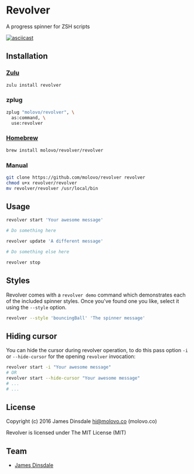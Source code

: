 # Revolver

A progress spinner for ZSH scripts

[![asciicast](https://asciinema.org/a/ex8z3z6d5m7uv4buww0o2qeq2.png)](https://asciinema.org/a/ex8z3z6d5m7uv4buww0o2qeq2)

## Installation

### [Zulu](https://github.com/zulu-zsh/zulu)

```sh
zulu install revolver
```

### zplug

```sh
zplug "molovo/revolver", \
  as:command, \
  use:revolver
```

### [Homebrew](http://brew.sh)

```sh
brew install molovo/revolver/revolver
```

### Manual

```sh
git clone https://github.com/molovo/revolver revolver
chmod u+x revolver/revolver
mv revolver/revolver /usr/local/bin
```

## Usage

```sh
revolver start 'Your awesome message'

# Do something here

revolver update 'A different message'

# Do something else here

revolver stop
```

## Styles

Revolver comes with a `revolver demo` command which demonstrates each of the
included spinner styles. Once you've found one you like, select it using the
`--style` option.

```sh
revolver --style 'bouncingBall' 'The spinner message'
```

## Hiding cursor

You can hide the cursor during revolver operation, to do this pass option `-i`
or `--hide-cursor` for the opening `revolver` invocation:

```sh
revolver start -i "Your awesome message"
# OR
revolver start --hide-cursor "Your awesome message"
# ...
# ...
```

## License

Copyright (c) 2016 James Dinsdale <hi@molovo.co> (molovo.co)

Revolver is licensed under The MIT License (MIT)

## Team

* [James Dinsdale](http://molovo.co)
